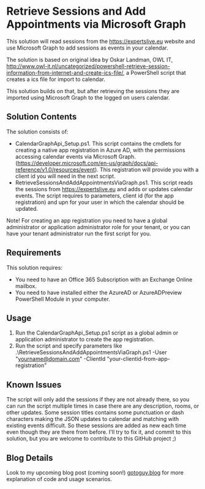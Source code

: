 # Retrieve Sessions and Add Appointments via Microsoft Graph

This solution will read sessions from the https://expertslive.eu website and use Microsoft Graph to add sessions as events in your calendar.

The solution is based on original idea by Oskar Landman, OWL IT, http://www.owl-it.nl/uncategorized/powershell-retrieve-session-information-from-internet-and-create-ics-file/, a PowerShell script that creates a ics file for import to calendar.

This solution builds on that, but after retrieving the sessions they are imported using Microsoft Graph to the logged on users calendar.

## Solution Contents

The solution consists of:
* CalendarGraphApi_Setup.ps1. This script contains the cmdlets for creating a native app registration in Azure AD, with the permissions accessing calendar events via Microsoft Graph. (https://developer.microsoft.com/en-us/graph/docs/api-reference/v1.0/resources/event). This registration will provide you with a client id you will need in the next script.
* RetrieveSessionsAndAddAppointmentsViaGraph.ps1. This script reads the sessions from https://expertslive.eu and adds or updates calendar events. The script requires to parameters, client id (for the app registration) and upn for your user in which the calendar should be updated.

Note! For creating an app registration you need to have a global administrator or application administrator role for your tenant, or you can have your tenant administrator run the first script for you.

## Requirements

This solution requires:

* You need to have an Office 365 Subscription with an Exchange Online mailbox.
* You need to have installed either the AzureAD or AzureADPreview PowerShell Module in your computer.

## Usage

1. Run the CalendarGraphApi_Setup.ps1 script as a global admin or application administrator to create the app registration.
1. Run the script and specify parameters like .\RetrieveSessionsAndAddAppointmentsViaGraph.ps1 -User "yourname@domain.com" -ClientId "your-clientid-from-app-registration"

## Known Issues
The script will only add the sessions if they are not already there, so you can run the script multiple times in case there are any description, rooms, or other updates. Some session titles contains some punctuation or dash characters making the JSON updates to calendar and matching with existing events difficult. So these sessions are added as new each time even though they are there from before. I'll try to fix it, and commit to this solution, but you are welcome to contribute to this GitHub project ;)

## Blog Details
Look to my upcoming blog post (coming soon!) [gotoguy.blog](http://gotoguy.blog) for more explanation of code and usage scenarios.
